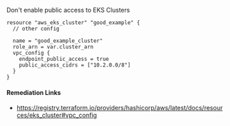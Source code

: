 
Don't enable public access to EKS Clusters

```hcl
resource "aws_eks_cluster" "good_example" {
  // other config
  
  name = "good_example_cluster"
  role_arn = var.cluster_arn
  vpc_config {
    endpoint_public_access = true
    public_access_cidrs = ["10.2.0.0/8"]
  }
}
```

#### Remediation Links
 - https://registry.terraform.io/providers/hashicorp/aws/latest/docs/resources/eks_cluster#vpc_config
        